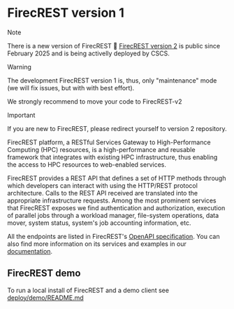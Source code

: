 # FirecREST version 1

> [!NOTE]
> There is a new version of FirecREST :rocket: [FirecREST version 2](https://github.com/eth-cscs/firecrest-v2) is public since February 2025 and is being activelly deployed by CSCS.

> [!WARNING]
> The development FirecREST version 1 is, thus, only "maintenance" mode (we will fix issues, but with with best effort).
>
> We strongly recommend to move your code to FirecREST-v2

> [!IMPORTANT]
> If you are new to FirecREST, please redirect yourself to version 2 repository.

 


FirecREST platform, a RESTful Services Gateway to High-Performance Computing (HPC) resources, is a high-performance and reusable framework that integrates with existing HPC infrastructure, thus enabling the access to HPC resources to web-enabled services.

FirecREST provides a REST API that defines a set of HTTP methods through which developers can interact with using the HTTP/REST protocol architecture. Calls to the REST API received are translated into the appropriate infrastructure requests. Among the most prominent services that FirecREST exposes we find authentication and authorization, execution of parallel jobs through a workload manager, file-system operations, data mover, system status, system's job accounting information, etc.

All the endpoints are listed in FirecREST's [OpenAPI specification](https://firecrest-docs.v1.svc.cscs.ch/). You can also find more information on its services and examples in our [documentation](https://firecrest.readthedocs.io).

## FirecREST demo

To run a local install of FirecREST and a demo client see [deploy/demo/README.md](deploy/demo/README.md)
